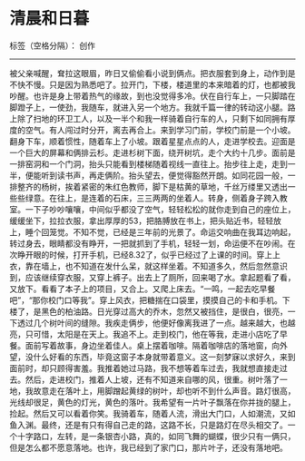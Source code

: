 ﻿# 清晨和日暮

标签（空格分隔）： 创作

---

被父亲喊醒，耷拉这眼眉，昨日又偷偷看小说到俩点。把衣服套到身上，动作到是不快不慢。只是因为熟悉吧了。拉开门，下楼，楼道里的本来暗着的灯，也都被我吵醒。也许是身上带着热气的缘故，到也没觉得多冷。伏在自行车上，一只脚踏在脚蹬子上，一使劲，我随车，就进入另一个地方。我就千篇一律的转动这小腿。路上除了扫地的环卫工人，以及一半个和我一样骑着自行车的人，只剩下如同拥有厚度的空气。有人闯过时分开，离去再合上。来到学习门前，学校门前是一个小坡。翻身下车，顺着惯性，随着车上了小坡。跟着星星点点的人，走进学校去。迎面是一个巨大的屏幕和俩排云杉。走进杉树下面，绕开树坑，走个大约十几步。面前是一排窑洞和一个门洞，抬头只能看到楼梯随着视线一直往上。抬步往上走，走到一半，便能听到读书声，再走俩阶。抬头望去，便觉得豁然开朗。如同花园一般，一排整齐的杨树，挨着紧密的朱红色教师，脚下是枯黄的草地，千丝万缕里又透出一些些绿意。在往上，是连着的石床，三三两两的坐着人。转身，侧着身子跨入教室。一下子吵吵嚷嚷，中间似乎都没了空气，轻轻松松的就你走到自己的座位上，缓缓坐下，拉拉衣服，拿出厚厚的53，把胳膊放在书上，把头贴近书，轻轻放上，睡个回笼觉。不知不觉，已经是三年前的光景了。命运交响曲在我耳边响起，转过身去，眼睛都没有睁开，一把就抓到了手机，轻轻一划，命运便不在吵闹。在次睁开眼的时候，打开手机，已经8.32了，似乎已经过了上课的时间。穿上上衣，靠在墙上，也不知道在发什么呆，就这样坐着。不知道多久，然后忽然意识到，应该继续穿衣服，又穿上裤子。出去上了厕所，回来喝了水。拿起题看了看，又放下。看看了本子上的项目，又合上。又爬上床去。“一鸣，一起去吃早餐吧”，“那你校门口等我”。穿上风衣，把糖揣在口袋里，摸摸自己的卡和手机。下楼了，是黑色的柏油路。日光穿过高大的乔木，忽然又被挡住，是很白，很亮，一下透过几个树叶间的缝隙。我疾走俩步，他便好像离我进了一点。越来越大，也越亮，只可惜，太阳是在天上。我追不上。走到校门，他在等我，走进小店吃了早餐。面前写着故事，身边坐着佳人。桌上摆着咖啡。隔着咖啡店的落地窗，向外望，没什么好看的东西，毕竟这窗子本身就带着意义。这一刻梦寐以求好久，来到面前时，却只顾得害羞。我推着她过马路，我不想等着车过去，我就想直接走过去。然后，走进校门，推着人上坡，还有不知道来自哪的风，很重。树叶落了一地，我故意走在落叶上，用脚蹭起黄绿的树叶，却也听不到什么声音。路灯很高，光线却很足，黄色的灯光，黄色的落叶。我希望有一片叶子飘落在你并拢的腿上，捡起。然后又可以看着你笑。我骑着车，随着人流，滑出大门口，人如潮流，又如鱼入渊。最终，还是有只有得自己走的路，这路不长，只是路灯在尽头相交了。一个十字路口，左转，是一条银杏小路，真的，如同飞舞的蝴蝶，很少只有一俩只，但是怎么都不愿意落地。也许，我已经到了家门口，那片叶子，还没有落地吧。